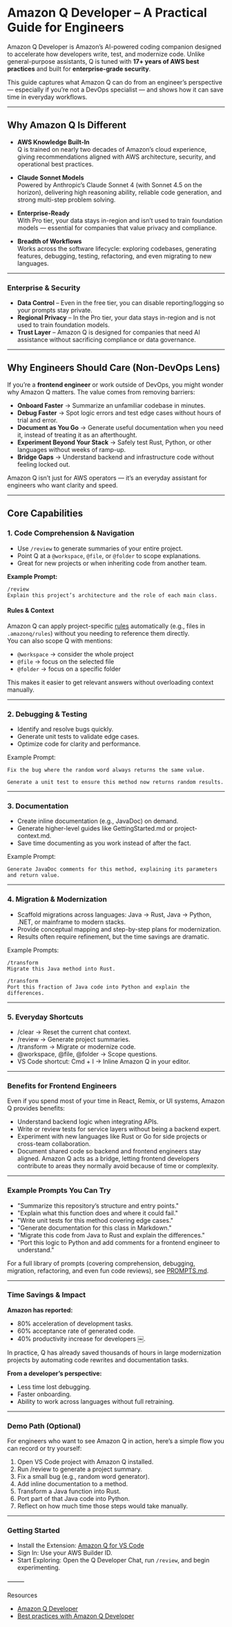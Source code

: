 # Amazon Q Developer – A Practical Guide for Engineers

Amazon Q Developer is Amazon’s AI-powered coding companion designed to accelerate how developers write, test, and modernize code. Unlike general-purpose assistants, Q is tuned with **17+ years of AWS best practices** and built for **enterprise-grade security**.

This guide captures what Amazon Q can do from an engineer’s perspective — especially if you’re not a DevOps specialist — and shows how it can save time in everyday workflows.

---

## Why Amazon Q Is Different

- **AWS Knowledge Built-In**  
  Q is trained on nearly two decades of Amazon’s cloud experience, giving recommendations aligned with AWS architecture, security, and operational best practices.

- **Claude Sonnet Models**  
  Powered by Anthropic’s Claude Sonnet 4 (with Sonnet 4.5 on the horizon), delivering high reasoning ability, reliable code generation, and strong multi-step problem solving.

- **Enterprise-Ready**  
  With Pro tier, your data stays in-region and isn’t used to train foundation models — essential for companies that value privacy and compliance.

- **Breadth of Workflows**  
  Works across the software lifecycle: exploring codebases, generating features, debugging, testing, refactoring, and even migrating to new languages.

---

### Enterprise & Security

- **Data Control** – Even in the free tier, you can disable reporting/logging so your prompts stay private.
- **Regional Privacy** – In the Pro tier, your data stays in-region and is not used to train foundation models.
- **Trust Layer** – Amazon Q is designed for companies that need AI assistance without sacrificing compliance or data governance.

---

## Why Engineers Should Care (Non-DevOps Lens)

If you’re a **frontend engineer** or work outside of DevOps, you might wonder why Amazon Q matters. The value comes from removing barriers:

- **Onboard Faster** → Summarize an unfamiliar codebase in minutes.
- **Debug Faster** → Spot logic errors and test edge cases without hours of trial and error.
- **Document as You Go** → Generate useful documentation when you need it, instead of treating it as an afterthought.
- **Experiment Beyond Your Stack** → Safely test Rust, Python, or other languages without weeks of ramp-up.
- **Bridge Gaps** → Understand backend and infrastructure code without feeling locked out.

Amazon Q isn’t just for AWS operators — it’s an everyday assistant for engineers who want clarity and speed.

---

## Core Capabilities

### 1. Code Comprehension & Navigation

- Use `/review` to generate summaries of your entire project.
- Point Q at a `@workspace`, `@file`, or `@folder` to scope explanations.
- Great for new projects or when inheriting code from another team.

**Example Prompt:**

```text
/review
Explain this project’s architecture and the role of each main class.
```

#### Rules & Context

Amazon Q can apply project-specific [rules](https://aws.amazon.com/blogs/devops/mastering-amazon-q-developer-with-rules/) automatically (e.g., files in `.amazonq/rules`) without you needing to reference them directly.  
You can also scope Q with mentions:

- `@workspace` → consider the whole project
- `@file` → focus on the selected file
- `@folder` → focus on a specific folder

This makes it easier to get relevant answers without overloading context manually.

---

### 2. Debugging & Testing

- Identify and resolve bugs quickly.
- Generate unit tests to validate edge cases.
- Optimize code for clarity and performance.

Example Prompt:

```text
Fix the bug where the random word always returns the same value.
```

```text
Generate a unit test to ensure this method now returns random results.
```

---

### 3. Documentation

- Create inline documentation (e.g., JavaDoc) on demand.
- Generate higher-level guides like GettingStarted.md or project-context.md.
- Save time documenting as you work instead of after the fact.

Example Prompt:

```text
Generate JavaDoc comments for this method, explaining its parameters and return value.
```

---

### 4. Migration & Modernization

- Scaffold migrations across languages: Java → Rust, Java → Python, .NET, or mainframe to modern stacks.
- Provide conceptual mapping and step-by-step plans for modernization.
- Results often require refinement, but the time savings are dramatic.

Example Prompts:

```text
/transform
Migrate this Java method into Rust.
```

```text
/transform
Port this fraction of Java code into Python and explain the differences.
```

---

### 5. Everyday Shortcuts

- /clear → Reset the current chat context.
- /review → Generate project summaries.
- /transform → Migrate or modernize code.
- @workspace, @file, @folder → Scope questions.
- VS Code shortcut: Cmd + I → Inline Amazon Q in your editor.

---

### Benefits for Frontend Engineers

Even if you spend most of your time in React, Remix, or UI systems, Amazon Q provides benefits:

- Understand backend logic when integrating APIs.
- Write or review tests for service layers without being a backend expert.
- Experiment with new languages like Rust or Go for side projects or cross-team collaboration.
- Document shared code so backend and frontend engineers stay aligned.
  Amazon Q acts as a bridge, letting frontend developers contribute to areas they normally avoid because of time or complexity.

---

### Example Prompts You Can Try

- "Summarize this repository’s structure and entry points."
- "Explain what this function does and where it could fail."
- "Write unit tests for this method covering edge cases."
- "Generate documentation for this class in Markdown."
- "Migrate this code from Java to Rust and explain the differences."
- "Port this logic to Python and add comments for a frontend engineer to understand."

For a full library of prompts (covering comprehension, debugging, migration, refactoring, and even fun code reviews), see [PROMPTS.md](./PROMPTS.md).

---

### Time Savings & Impact

**Amazon has reported:**

- 80% acceleration of development tasks.
- 60% acceptance rate of generated code.
- 40% productivity increase for developers ￼.

In practice, Q has already saved thousands of hours in large modernization projects by automating code rewrites and documentation tasks.

**From a developer’s perspective:**

- Less time lost debugging.
- Faster onboarding.
- Ability to work across languages without full retraining.

---

### Demo Path (Optional)

For engineers who want to see Amazon Q in action, here’s a simple flow you can record or try yourself:

1. Open VS Code project with Amazon Q installed.
1. Run /review to generate a project summary.
1. Fix a small bug (e.g., random word generator).
1. Add inline documentation to a method.
1. Transform a Java function into Rust.
1. Port part of that Java code into Python.
1. Reflect on how much time those steps would take manually.

---

### Getting Started

- Install the Extension: [Amazon Q for VS Code](https://marketplace.visualstudio.com/items?itemName=AmazonWebServices.amazon-q-vscode)
- Sign In: Use your AWS Builder ID.
- Start Exploring: Open the Q Developer Chat, run `/review`, and begin experimenting.

⸻

Resources

- [Amazon Q Developer](https://aws.amazon.com/q/developer/)
- [Best practices with Amazon Q Developer](https://docs.aws.amazon.com/prescriptive-guidance/latest/best-practices-code-generation/introduction.html)
